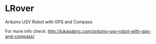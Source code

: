 # LRover
Arduino USV Robot with GPS and Compass

For more info check: http://lukagabric.com/arduino-usv-robot-with-gps-and-compass/
